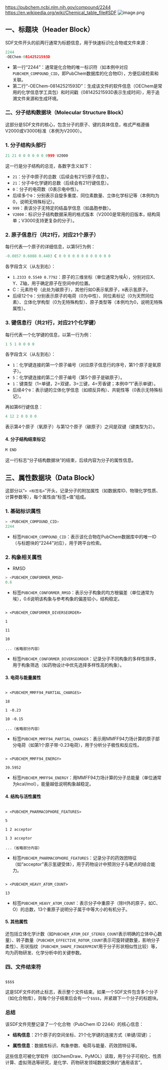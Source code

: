 https://pubchem.ncbi.nlm.nih.gov/compound/2244
https://en.wikipedia.org/wiki/Chemical_table_file#SDF
![image.png](https://s2.loli.net/2025/08/15/Xh8K59tnaDpl4Zz.png)

## **一、标题块（Header Block）**

SDF文件开头的前两行通常为标题信息，用于快速标识化合物或文件来源：

```C
2244
-OEChem-08142521593D

```

- 第一行“2244”：通常是化合物的唯一标识符（如本例中对应`PUBCHEM_COMPOUND_CID`，即PubChem数据库的化合物ID），方便后续检索和关联。
- 第二行“-OEChem-08142521593D”：生成该文件的软件信息（OEChem是常用的化学信息学工具包）和时间戳（08142521593D表示生成时间），用于追溯文件来源和生成环境。

### **二、分子结构数据块（Molecular Structure Block）**

这部分是SDF文件的核心，包含分子的原子、键的具体信息，格式严格遵循V2000或V3000标准（本例为V2000）。
### **1. 分子结构头部行**

```C
21 21 0 0 0 0 0 0 0999 V2000
```

这一行是分子结构的总览，各数字含义如下：

- `21`：分子中原子的总数（后续会有21行原子信息）。
- `21`：分子中化学键的总数（后续会有21行键信息）。
- `0`：分子的电荷数（0表示电中性）。
- 后续多个`0`：分别表示自旋多重度、同位素数量、立体化学标记等（本例均为0，说明无特殊标记）。
- `999`：表该分子无特定的结晶学信息（如晶胞参数）。
- `V2000`：标识分子结构数据采用的格式版本（V2000是常用的旧版本，结构简单；V3000支持更复杂的分子）。
### **2. 原子信息行（共21行，对应21个原子）**

每行代表一个原子的详细信息，以第5行为例：

```C
-0.0857 0.6088 0.4403 C 0 0 0 0 0 0 0 0 0 0 0 0
```

各字段含义（从左到右）：

- `1.2333 0.5540 0.7792`：原子的三维坐标（单位通常为埃Å），分别对应X、Y、Z轴，用于确定原子在空间中的位置。
- C：元素符号（此处为碳原子），其他行如O表示氧原子，`H`表示氢原子。
- 后续12个`0`：分别表示原子的电荷（0为中性）、同位素标记（0为天然同位素）、立体化学构型（0为无特殊构型）、原子类型等（本例均为0，说明无特殊属性）。

### **3. 键信息行（共21行，对应21个化学键）**

每行代表一个化学键的信息，以第一行为例：

```C
1 5 1 0 0 0 0
```

各字段含义（从左到右）：

- `1`：化学键连接的第一个原子编号（对应原子信息行的序号，第1个原子是氧原子）。
- `5`：化学键连接的第二个原子编号（第5个原子是碳原子）。
- `1`：键类型（1=单键，2=双键，3=三键，4=芳香键；本例中“1”表示单键）。
- 后续4个`0`：表示键的立体化学信息（如顺反异构）、共轭性等（0表示无特殊标记）。

再如第6行键信息：

```C
4 12 2 0 0 0 0
```

表示第4个原子（氧原子）与第12个原子（碳原子）之间是双键（键类型为2）。

#### **4. 分子结构结束标记**

```C
M END
```

这一行标志“分子结构数据块”的结束，后续内容为分子的属性信息。

## **三、属性数据块（Data Block）**

这部分以“`> <标签名>`”开头，记录分子的附加属性（如数据库ID、物理化学性质、计算参数等），每个属性由“标签+值”组成。

### **1. 基础标识属性**

```C
> <PUBCHEM_COMPOUND_CID>
2244
```

- 标签`PUBCHEM_COMPOUND_CID`：表示该化合物在PubChem数据库中的唯一ID（与标题块的“2244”对应），用于跨平台检索。

### **2. 构象相关属性**
- RMSD

```C
> <PUBCHEM_CONFORMER_RMSD>
0.6
```

- 标签`PUBCHEM_CONFORMER_RMSD`：表示分子构象的均方根偏差（单位通常为埃），0.6说明该构象与参考构象的偏差较小，结构稳定。

  

```

> <PUBCHEM_CONFORMER_DIVERSEORDER>

1

11

10

...（省略部分内容）

```

- 标签`PUBCHEM_CONFORMER_DIVERSEORDER`：记录分子不同构象的多样性排序，用于构象筛选（如药物设计中优先选择多样性高的构象）。

  
  

#### **3. 电荷与能量属性**

```

> <PUBCHEM_MMFF94_PARTIAL_CHARGES>

18

1 -0.23

10 -0.15

...（省略部分内容）

```

- 标签`PUBCHEM_MMFF94_PARTIAL_CHARGES`：表示用MMFF94力场计算的原子部分电荷（如第1个原子带-0.23电荷），用于分析分子极性和反应性。

  

```

> <PUBCHEM_MMFF94_ENERGY>

39.5952

```

- 标签`PUBCHEM_MMFF94_ENERGY`：用MMFF94力场计算的分子总能量（单位通常为kcal/mol），能量越低说明构象越稳定。

  
  

#### **4. 结构与活性属性**

```

> <PUBCHEM_PHARMACOPHORE_FEATURES>

5

1 2 acceptor

1 3 acceptor

...（省略部分内容）

```

- 标签`PUBCHEM_PHARMACOPHORE_FEATURES`：记录分子的药效团特征（如“acceptor”表示氢键受体），用于药物设计中预测分子与靶点的结合能力。

  

```

> <PUBCHEM_HEAVY_ATOM_COUNT>

13

```

- 标签`PUBCHEM_HEAVY_ATOM_COUNT`：表示分子中重原子（除H外的原子，如C、O）的总数，13个重原子说明分子属于中等大小的有机分子。

  
  

#### **5. 其他属性**

还包括立体化学计数（如`PUBCHEM_ATOM_DEF_STEREO_COUNT`表示明确的立体中心数量）、转子数量（`PUBCHEM_EFFECTIVE_ROTOR_COUNT`表示可旋转键数量，影响分子柔性）、形状指纹（`PUBCHEM_SHAPE_FINGERPRINT`用于分子形状相似性比较）等，均为药物研发、化学分析中的关键参数。

  
  

### **四、文件结束符**

```

$$$$

```

这是SDF文件的终止标志，表示整个文件结束。如果一个SDF文件包含多个分子（如化合物库），则每个分子结束后会有一个`$$$$`，并紧跟下一个分子的标题块。

  
  

### **总结**

该SDF文件完整记录了一个化合物（PubChem ID 2244）的核心信息：

- **结构信息**：21个原子的空间坐标、21个化学键的连接方式（单键/双键）；

- **属性信息**：数据库标识、构象参数、电荷与能量、药效团特征等。

  

这些信息可被化学软件（如ChemDraw、PyMOL）读取，用于分子可视化、性质计算、虚拟筛选等研究，是化学、药物研发领域数据交换的“通用语言”。